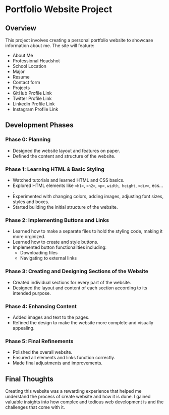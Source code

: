 # Portfolio Website Project

## Overview

This project involves creating a personal portfolio website to showcase information about me. The site will feature:

- About Me
- Professional Headshot
- School Location
- Major
- Resume
- Contact form
- Projects
- GitHub Profile Link
- Twitter Profile Link
- Linkedin Profile Link
- Instagram Profile Link

## Development Phases

### Phase 0: Planning

- Designed the website layout and features on paper.
- Defined the content and structure of the website.

### Phase 1: Learning HTML & Basic Styling

- Watched tutorials and learned HTML and CSS basics.
- Explored HTML elements like `<h1>`, `<h2>`, `<p>`, `width`,` height`, `<div>`, ecs... .
- Experimented with changing colors, adding images, adjusting font sizes, styles and boxes.
- Started building the initial structure of the website.

### Phase 2: Implementing Buttons and Links

- Learned how to make a separate files to hold the styling code, making it more orginized.
- Learned how to create and style buttons.
- Implemented button functionalities including:
  - Downloading files
  - Navigating to external links

### Phase 3: Creating and Designing Sections of the Website

- Created individual sections for every part of the website.
- Designed the layout and content of each section according to its intended purpose.

### Phase 4: Enhancing Content

- Added images and text to the pages.
- Refined the design to make the website more complete and visually appealing.

### Phase 5: Final Refinements

- Polished the overall website.
- Ensured all elements and links function correctly.
- Made final adjustments and improvements.

## Final Thoughts

Creating this website was a rewarding experience that helped me understand the process of create website and how it is done. I gained valuable insights into how complex and tedious web development is and the challenges that come with it.
